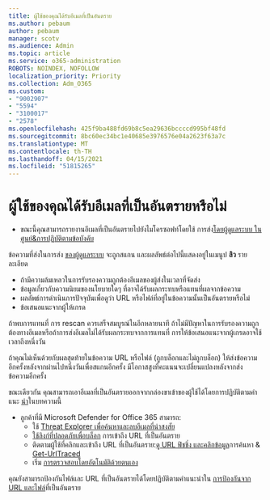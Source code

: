```yaml
---
title: ผู้ใช้ของคุณได้รับอีเมลที่เป็นอันตราย
ms.author: pebaum
author: pebaum
manager: scotv
ms.audience: Admin
ms.topic: article
ms.service: o365-administration
ROBOTS: NOINDEX, NOFOLLOW
localization_priority: Priority
ms.collection: Adm_O365
ms.custom:
- "9002907"
- "5594"
- "3100017"
- "2578"
ms.openlocfilehash: 425f9ba488fd69b8c5ea29636bccccd995bf48fd
ms.sourcegitcommit: 8bc60ec34bc1e40685e3976576e04a2623f63a7c
ms.translationtype: MT
ms.contentlocale: th-TH
ms.lasthandoff: 04/15/2021
ms.locfileid: "51815265"
---
```

# <a name="did-your-users-receive-malicious-email"></a>ผู้ใช้ของคุณได้รับอีเมลที่เป็นอันตรายหรือไม่

- ขณะนี้คุณสามารถรายงานอีเมลที่เป็นอันตรายไปยังไมโครซอฟท์โดยใช้ การส่ง[โดยผู้ดูแลระบบ ใน ศูนย์&การปฏิบัติตามข้อบังคับ](https://sip.protection.office.com/reportsubmission)

ข้อความที่ส่งในการส่ง [ของผู้ดูแลระบบ](https://sip.protection.office.com/reportsubmission) จะถูกสแกน และผลลัพธ์ต่อไปนี้แสดงอยู่ในเมนูป **ลิว** รายละเอียด

- ถ้ามีความล้มเหลวในการรับรองความถูกต้องอีเมลของผู้ส่งในเวลาที่จัดส่ง
- ข้อมูลเกี่ยวกับความนิยมของนโยบายใดๆ ที่อาจได้รับผลกระทบหรือแทนที่ผลจากข้อความ
- ผลลัพธ์การดําเนินการปัจจุบันเพื่อดูว่า URL หรือไฟล์ที่อยู่ในข้อความนั้นเป็นอันตรายหรือไม่
- ข้อเสนอแนะจากผู้ให้เกรด

ถ้าพบการแทนที่ การ rescan ควรเสร็จสมบูรณ์ในอีกหลายนาที ถ้าไม่มีปัญหาในการรับรองความถูกต้องทางอีเมลหรือถ้าการส่งอีเมลไม่ได้รับผลกระทบจากการแทนที่ การให้ข้อเสนอแนะจากผู้เกรดอาจใช้เวลาถึงหนึ่งวัน

ถ้าคุณไม่เห็นด้วยกับผลสุดท้ายในข้อความ URL หรือไฟล์ (ถูกบล็อกและไม่ถูกบล็อก) ให้ส่งข้อความอีกครั้งหลังจากผ่านไปหนึ่งวันเพื่อสแกนอีกครั้ง มีโอกาสสูงที่คะแนนจะเปลี่ยนแปลงหลังจากส่งข้อความอีกครั้ง

ขณะเดียวกัน คุณสามารถเอาอีเมลที่เป็นอันตรายออกจากกล่องขาเข้าของผู้ใช้ได้โดยการปฏิบัติตามคําแนะ [นํา](https://docs.microsoft.com/microsoft-365/compliance/search-for-and-delete-messages-in-your-organization)ในบทความนี้

- ลูกค้าที่มี Microsoft Defender for Office 365 สามารถ:
    - ใช้ [Threat Explorer เพื่อค้นหาและลบอีเมลที่น่าสงสัย](https://docs.microsoft.com/microsoft-365/security/office-365-security/investigate-malicious-email-that-was-delivered)
    - [ใช้ลิงก์ที่ปลอดภัยเพื่อบล็อก](https://docs.microsoft.com/microsoft-365/security/office-365-security/atp-safe-links) การเข้าถึง URL ที่เป็นอันตราย
    - ติดตามผู้ใช้ที่คลิกและเข้าถึง URL ที่เป็นอันตราย:[ดู URL ฟิชชิ่ง และคลิกข้อมูล](https://docs.microsoft.com/microsoft-365/security/office-365-security/threat-explorer)การค้นหา  &  [Get-UrlTraced](https://docs.microsoft.com/powershell/module/exchange/get-urltrace)
    - เริ่ม [การตรวจสอบโดยอัตโนมัติด้วยตนเอง](https://docs.microsoft.com/microsoft-365/security/office-365-security/automated-investigation-response-office)

คุณยังสามารถป้องกันไฟล์และ URL ที่เป็นอันตรายได้โดยปฏิบัติตามคําแนะนําใน [การป้องกันจาก URL และไฟล์](https://docs.microsoft.com/microsoft-365/security/office-365-security/protect-against-threats)ที่เป็นอันตราย